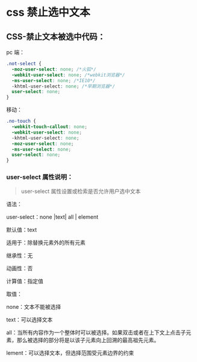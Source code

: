 # css 禁止选中文本

## CSS-禁止文本被选中代码：

pc 端：

```css
.not-select {
  -moz-user-select: none; /*火狐*/
  -webkit-user-select: none; /*webkit浏览器*/
  -ms-user-select: none; /*IE10*/
  -khtml-user-select: none; /*早期浏览器*/
  user-select: none;
}
```

移动：

```css
.no-touch {
  -webkit-touch-callout: none;
  -webkit-user-select: none;
  -khtml-user-select: none;
  -moz-user-select: none;
  -ms-user-select: none;
  user-select: none;
}
```

### user-select 属性说明：

> user-select 属性设置或检索是否允许用户选中文本

语法：

user-select：none |text| all | element

默认值：text

适用于：除替换元素外的所有元素

继承性：无

动画性：否

计算值：指定值

取值：

none：文本不能被选择

text：可以选择文本

all：当所有内容作为一个整体时可以被选择。如果双击或者在上下文上点击子元素，那么被选择的部分将是以该子元素向上回溯的最高祖先元素。

lement：可以选择文本，但选择范围受元素边界的约束
